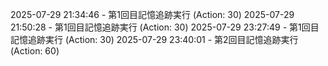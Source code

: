 2025-07-29 21:34:46 - 第1回目記憶追跡実行 (Action: 30)
2025-07-29 21:50:28 - 第1回目記憶追跡実行 (Action: 30)
2025-07-29 23:27:49 - 第1回目記憶追跡実行 (Action: 30)
2025-07-29 23:40:01 - 第2回目記憶追跡実行 (Action: 60)
